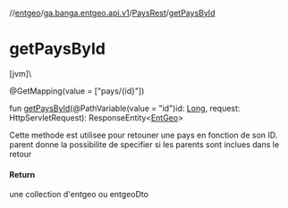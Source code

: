 //[entgeo](../../../index.md)/[ga.banga.entgeo.api.v1](../index.md)/[PaysRest](index.md)/[getPaysById](get-pays-by-id.md)

# getPaysById

[jvm]\

@GetMapping(value = ["pays/{id}"])

fun [getPaysById](get-pays-by-id.md)(@PathVariable(value = "id")id: [Long](https://kotlinlang.org/api/latest/jvm/stdlib/kotlin/-long/index.html), request: HttpServletRequest): ResponseEntity&lt;[EntGeo](../../ga.banga.entgeo.domain.entities/-ent-geo/index.md)&gt;

Cette methode est utilisee pour retouner une pays en fonction de son ID. parent donne la possibilite de specifier si les parents sont inclues dans le retour

#### Return

une collection d'entgeo ou entgeoDto
